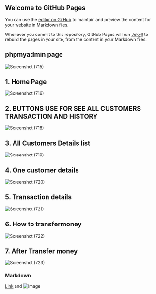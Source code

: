 ## Welcome to GitHub Pages

You can use the [editor on GitHub](https://github.com/PradnyaTawar/PradnyaTawarBasicBank.github.io/edit/master/README.md) to maintain and preview the content for your website in Markdown files.

Whenever you commit to this repository, GitHub Pages will run [Jekyll](https://jekyllrb.com/) to rebuild the pages in your site, from the content in your Markdown files.

## phpmyadmin page
![Screenshot (715)](https://user-images.githubusercontent.com/78145883/124713509-4683fc80-df1e-11eb-8340-94cf57920cf1.png)

## 1. Home Page
![Screenshot (716)](https://user-images.githubusercontent.com/78145883/124714014-e17cd680-df1e-11eb-85b4-beeea28ad12f.png)

## 2. BUTTONS USE FOR SEE ALL CUSTOMERS TRANSACTION AND HISTORY
![Screenshot (718)](https://user-images.githubusercontent.com/78145883/124714051-e93c7b00-df1e-11eb-831f-9e582e067832.png)

## 3. All Customers Details list
![Screenshot (719)](https://user-images.githubusercontent.com/78145883/124714062-ec376b80-df1e-11eb-9325-d732df1e2144.png)

## 4. One customer details
![Screenshot (720)](https://user-images.githubusercontent.com/78145883/124714078-ef325c00-df1e-11eb-9a0c-a09900308dc4.png)

## 5. Transaction details
![Screenshot (721)](https://user-images.githubusercontent.com/78145883/124714088-f2c5e300-df1e-11eb-8ad1-3e14a3c4c326.png)

## 6. How to transfermoney
![Screenshot (722)](https://user-images.githubusercontent.com/78145883/124714096-f48fa680-df1e-11eb-8913-022021a73f1e.png)

## 7. After Transfer money
![Screenshot (723)](https://user-images.githubusercontent.com/78145883/124714104-f78a9700-df1e-11eb-8263-00aaa30656a0.png)



### Markdown


[Link](https://pradnyatawar.github.io/PradnyaTawarBasicBank.github.io/) and ![Image](src)
```

